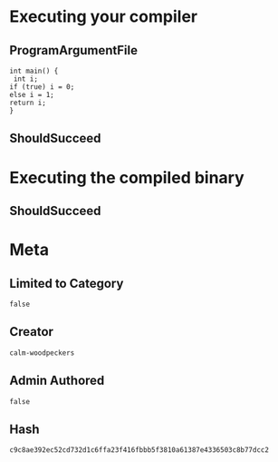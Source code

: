 # Executing your compiler

## ProgramArgumentFile

```
int main() {
 int i;
if (true) i = 0;
else i = 1;
return i;
}
```

## ShouldSucceed

# Executing the compiled binary

## ShouldSucceed

# Meta

## Limited to Category

```
false
```

## Creator

```
calm-woodpeckers
```

## Admin Authored

```
false
```

## Hash

```
c9c8ae392ec52cd732d1c6ffa23f416fbbb5f3810a61387e4336503c8b77dcc2
```
